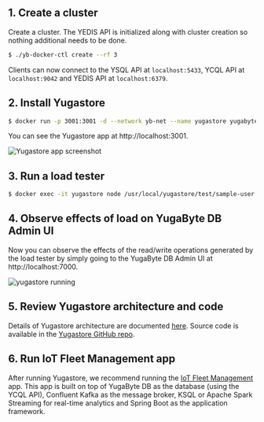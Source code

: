 ## 1. Create a cluster

Create a cluster. The YEDIS API is initialized along with cluster creation so nothing additional needs to be done.

```sh
$ ./yb-docker-ctl create --rf 3
```

Clients can now connect to the YSQL API at `localhost:5433`, YCQL API at `localhost:9042` and YEDIS API at  `localhost:6379`.

## 2. Install Yugastore

```sh
$ docker run -p 3001:3001 -d --network yb-net --name yugastore yugabytedb/yugastore
```

You can see the Yugastore app at http://localhost:3001.

![Yugastore app screenshot](/images/develop/realworld-apps/ecommerce-app/yugastore-app-screenshots.png)

## 3. Run a load tester

```sh
$ docker exec -it yugastore node /usr/local/yugastore/test/sample-user.js
```

## 4. Observe effects of load on YugaByte DB Admin UI

Now you can observe the effects of the read/write operations generated by the load tester by simply going to the YugaByte DB Admin UI at http://localhost:7000.

![yugastore running](/images/quick_start/docker-yugastore-running.png)

## 5. Review Yugastore architecture and code

Details of Yugastore architecture are documented [here](../../develop/realworld-apps/ecommerce-app/). Source code is available in the [Yugastore GitHub repo](https://github.com/YugaByte/yugastore).

## 6. Run IoT Fleet Management app

After running Yugastore, we recommend running the [IoT Fleet Management](../../develop/realworld-apps/iot-spark-kafka-ksql/) app. This app is built on top of YugaByte DB as the database (using the YCQL API), Confluent Kafka as the message broker, KSQL or Apache Spark Streaming for real-time analytics and Spring Boot as the application framework.
